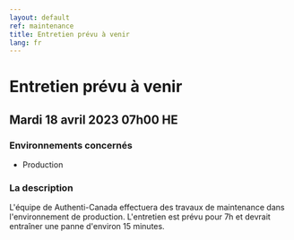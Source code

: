 ```yaml
---
layout: default
ref: maintenance
title: Entretien prévu à venir
lang: fr
---
```

# Entretien prévu à venir

## Mardi 18 avril 2023 07h00 HE

### Environnements concernés

* Production

### La description
L'équipe de Authenti-Canada effectuera des travaux de maintenance dans l'environnement de production. L'entretien est prévu pour 7h et devrait entraîner une panne d'environ 15 minutes.

